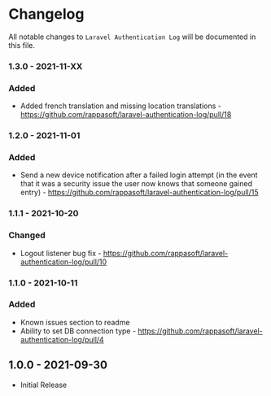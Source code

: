 # Changelog

All notable changes to `Laravel Authentication Log` will be documented in this file.

### 1.3.0 - 2021-11-XX

### Added

- Added french translation and missing location translations - https://github.com/rappasoft/laravel-authentication-log/pull/18

### 1.2.0 - 2021-11-01

### Added

- Send a new device notification after a failed login attempt (in the event that it was a security issue the user now knows that someone gained entry) - https://github.com/rappasoft/laravel-authentication-log/pull/15

### 1.1.1 - 2021-10-20

### Changed

- Logout listener bug fix - https://github.com/rappasoft/laravel-authentication-log/pull/10

### 1.1.0 - 2021-10-11

### Added

- Known issues section to readme
- Ability to set DB connection type - https://github.com/rappasoft/laravel-authentication-log/pull/4

## 1.0.0 - 2021-09-30

- Initial Release
